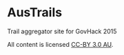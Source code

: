 # AusTrails
Trail aggregator site for GovHack 2015

All content is licensed [CC-BY 3.0 AU](https://creativecommons.org/licenses/by/3.0/au/).
